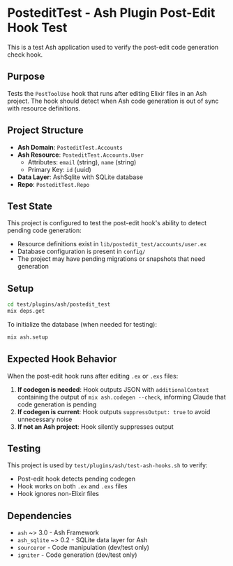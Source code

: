 # PosteditTest - Ash Plugin Post-Edit Hook Test

This is a test Ash application used to verify the post-edit code generation check hook.

## Purpose

Tests the `PostToolUse` hook that runs after editing Elixir files in an Ash project. The hook should detect when Ash code generation is out of sync with resource definitions.

## Project Structure

- **Ash Domain**: `PosteditTest.Accounts`
- **Ash Resource**: `PosteditTest.Accounts.User`
  - Attributes: `email` (string), `name` (string)
  - Primary Key: `id` (uuid)
- **Data Layer**: AshSqlite with SQLite database
- **Repo**: `PosteditTest.Repo`

## Test State

This project is configured to test the post-edit hook's ability to detect pending code generation:

- Resource definitions exist in `lib/postedit_test/accounts/user.ex`
- Database configuration is present in `config/`
- The project may have pending migrations or snapshots that need generation

## Setup

```bash
cd test/plugins/ash/postedit_test
mix deps.get
```

To initialize the database (when needed for testing):

```bash
mix ash.setup
```

## Expected Hook Behavior

When the post-edit hook runs after editing `.ex` or `.exs` files:

1. **If codegen is needed**: Hook outputs JSON with `additionalContext` containing the output of `mix ash.codegen --check`, informing Claude that code generation is pending
2. **If codegen is current**: Hook outputs `suppressOutput: true` to avoid unnecessary noise
3. **If not an Ash project**: Hook silently suppresses output

## Testing

This project is used by `test/plugins/ash/test-ash-hooks.sh` to verify:

- Post-edit hook detects pending codegen
- Hook works on both `.ex` and `.exs` files
- Hook ignores non-Elixir files

## Dependencies

- `ash` ~> 3.0 - Ash Framework
- `ash_sqlite` ~> 0.2 - SQLite data layer for Ash
- `sourceror` - Code manipulation (dev/test only)
- `igniter` - Code generation (dev/test only)

